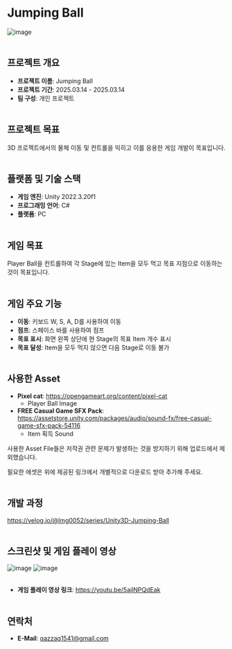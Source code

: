 # Jumping Ball
![image](https://github.com/user-attachments/assets/df1be1fe-5e4d-4f35-8b13-26a75d6eb7a8)
<br><br/>

## 프로젝트 개요
- **프로젝트 이름**: Jumping Ball
- **프로젝트 기간**: 2025.03.14 - 2025.03.14
- **팀 구성**: 개인 프로젝트
<br><br/>

## 프로젝트 목표
3D 프로젝트에서의 물체 이동 및 컨트롤을 익히고 이를 응용한 게임 개발이 목표입니다.
<br><br/>

## 플랫폼 및 기술 스택
- **게임 엔진**: Unity 2022.3.20f1
- **프로그래밍 언어**: C#
- **플랫폼**: PC
<br><br/>

## 게임 목표
Player Ball을 컨트롤하여 각 Stage에 있는 Item을 모두 먹고 목표 지점으로 이동하는 것이 목표입니다.
<br><br/>

## 게임 주요 기능
- **이동**: 키보드 W, S, A, D를 사용하여 이동
- **점프**: 스페이스 바를 사용하여 점프
- **목표 표시**: 화면 왼쪽 상단에 현 Stage의 목표 Item 개수 표시
- **목표 달성**: Item을 모두 먹지 않으면 다음 Stage로 이동 불가
<br><br/>

## 사용한 Asset
- **Pixel cat**: https://opengameart.org/content/pixel-cat
  - Player Ball Image
- **FREE Casual Game SFX Pack**: https://assetstore.unity.com/packages/audio/sound-fx/free-casual-game-sfx-pack-54116
  - Item 획득 Sound

사용한 Asset File들은 저작권 관련 문제가 발생하는 것을 방지하기 위해 업로드에서 제외했습니다.

필요한 에셋은 위에 제공된 링크에서 개별적으로 다운로드 받아 추가해 주세요.
<br><br/>

## 개발 과정
https://velog.io/@lmg0052/series/Unity3D-Jumping-Ball
<br><br/>

## 스크린샷 및 게임 플레이 영상
![image](https://github.com/user-attachments/assets/76967bea-365d-4f76-a923-76d538c0868c)
![image](https://github.com/user-attachments/assets/d3129524-84f9-468b-a8b1-dc6218af00a3)
<br><br/>

- **게임 플레이 영상 링크**: https://youtu.be/5ajlNPQdEak
<br><br/>

## 연락처
- **E-Mail**: qazzaq1541@gmail.com
